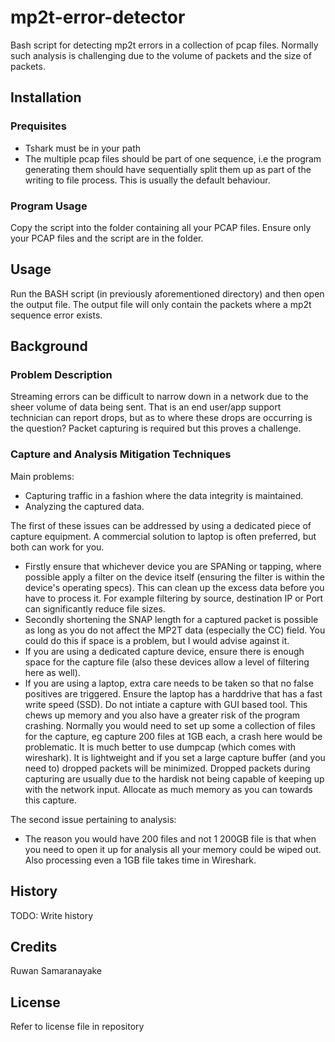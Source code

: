 # mp2t-error-detector
Bash script for detecting mp2t errors in a collection of pcap files. Normally such analysis is challenging due to the volume of packets and the size of packets.
## Installation
### Prequisites
- Tshark must be in your path
- The multiple pcap files should be part of one sequence, i.e the program generating them should have sequentially split them up as part of the writing to file process. This is 
usually the default behaviour.
### Program Usage
Copy the script into the folder containing all your PCAP files. Ensure only your PCAP files and the script are in the folder.
## Usage
Run the BASH script (in previously aforementioned directory) and then open the output file. The output file will only contain the packets where a mp2t sequence error exists.
## Background
### Problem Description
Streaming errors can be difficult to narrow down in a network due to the sheer volume of data being sent. That is an end user/app support technician can report drops, but as to where these drops are occurring is the question? Packet capturing is required but this proves a challenge.

### Capture and Analysis Mitigation Techniques
Main problems:

- Capturing traffic in a fashion where the data integrity is maintained.
- Analyzing the captured data.

The first of these issues can be addressed by using a dedicated piece of capture equipment. A commercial solution to laptop is often preferred, but both can work for you.

- Firstly ensure that whichever device you are SPANing or tapping, where possible apply a filter on the device itself (ensuring the filter is within the device's operating specs). This can clean up the excess data before you have to process it. For example filtering by source, destination IP or Port can significantly reduce file sizes.
- Secondly shortening the SNAP length for a captured packet is possible as long as you do not affect the MP2T data (especially the CC) field. You could do this if space is a problem, but I would advise against it.
- If you are using a dedicated capture device, ensure there is enough space for the capture file (also these devices allow a level of filtering here as well).
- If you are using a laptop, extra care needs to be taken so that no false positives are triggered. Ensure the laptop has a harddrive that has a fast write speed (SSD). Do not intiate a capture with GUI based tool. This chews up memory and you also have a greater risk of the program crashing. Normally you would need to set up some a collection of files for the capture, eg capture 200 files at 1GB each, a crash here would be problematic. It is much better to use dumpcap (which comes with wireshark). It is lightweight and if you set a large capture buffer (and you need to) dropped packets will be minimized. Dropped packets during capturing are usually due to the hardisk not being capable of keeping up with the network input. Allocate as much memory as you can towards this capture.

The second issue pertaining to analysis:

- The reason you would have 200 files and not 1 200GB file is that when you need to open it up for analysis all your memory could be wiped out. Also processing even a 1GB file takes time in Wireshark.


## History
TODO: Write history
## Credits
Ruwan Samaranayake
## License
Refer to license file in repository
